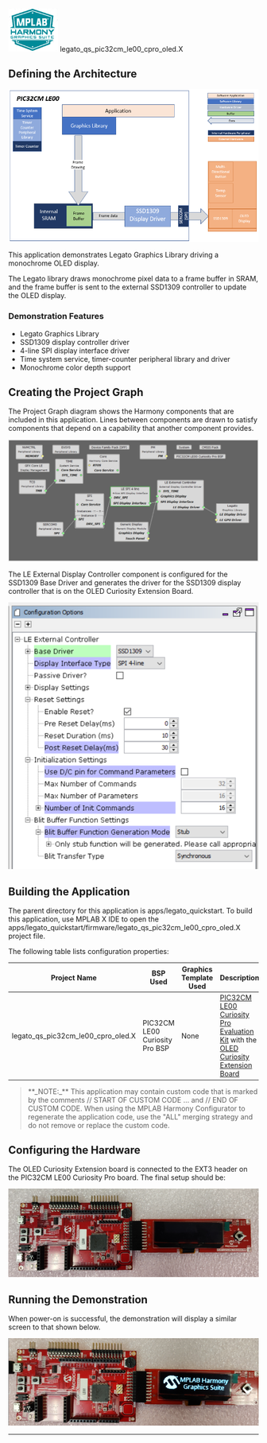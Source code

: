 

![](../../../../docs/images/mhgs.png) legato\_qs\_pic32cm\_le00\_cpro\_oled.X

Defining the Architecture
-------------------------

![](../../../../docs/images/legato_qs_pic32cm_le00_cpro_oled_arch.png)

This application demonstrates Legato Graphics Library driving a monochrome OLED display.

The Legato library draws monochrome pixel data to a frame buffer in SRAM, and the frame buffer is sent to the external SSD1309 controller to update the OLED display.

### Demonstration Features 

* Legato Graphics Library 
* SSD1309 display controller driver 
* 4-line SPI display interface driver 
* Time system service, timer-counter peripheral library and driver 
* Monochrome color depth support 

Creating the Project Graph
--------------------------

The Project Graph diagram shows the Harmony components that are included in this application. Lines between components are drawn to satisfy components that depend on a capability that another component provides.

![](../../../../docs/images/legato_qs_pic32cm_le00_cpro_oled_mhc.png)

The LE External Display Controller component is configured for the SSD1309 Base Driver and generates the driver for the SSD1309 display controller that is on the OLED Curiosity Extension Board.

![](../../../../docs/images/legato_qs_pic32cm_le00_cpro_oled_mhc2.png)


Building the Application
------------------------

The parent directory for this application is apps/legato_quickstart. To build this application, use MPLAB X IDE to open the apps/legato_quickstart/firmware/legato_qs_pic32cm_le00_cpro_oled.X  project file. 

The following table lists configuration properties: 

| Project Name  | BSP Used |Graphics Template Used | Description |
|---------------| ---------|---------------| ---------|
| legato_qs_pic32cm_le00_cpro_oled.X | PIC32CM LE00 Curiosity Pro BSP | None  | [PIC32CM LE00 Curiosity Pro Evaluation Kit](https://www.microchip.com/en-us/development-tool/EV80P12A) with the [OLED Curiosity Extension Board](https://www.microchip.com/oled) |

> \*\*\_NOTE:\_\*\* This application may contain custom code that is marked by the comments // START OF CUSTOM CODE ... and // END OF CUSTOM CODE. When using the MPLAB Harmony Configurator to regenerate the application code, use the "ALL" merging strategy and do not remove or replace the custom code.

Configuring the Hardware
------------------------

The OLED Curiosity Extension board is connected to the EXT3 header on the PIC32CM LE00 Curiosity Pro board. The final setup should be: 

![](../../../../docs/images/legato_sc_pic32cm_le00_cpro_oled_hw.png)


Running the Demonstration
-------------------------

When power-on is successful, the demonstration will display a similar screen to that shown below.

![](../../../../docs/images/legato_qs_pic32cm_le00_cpro_oled_app1.png)


* * * * *
